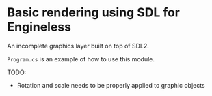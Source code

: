 # Basic rendering using SDL for Engineless

An incomplete graphics layer built on top of SDL2.

`Program.cs` is an example of how to use this module.

TODO:
* Rotation and scale needs to be properly applied to graphic objects

